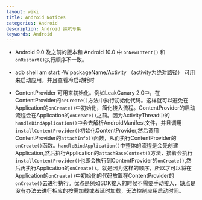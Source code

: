 ```yaml
---
layout: wiki
title: Android Notices
categories: Android
description: Android 踩坑专集
keywords: Android
---
```


* Android 9.0 及之前的版本和 Android 10.0 中 `onNewIntent()` 和 `onRestart()`执行顺序不一致。  

* adb shell am start -W packageName/Activity （activity为绝对路径）  可用来启动应用，并且查看冷启动耗时

* ContentProvider 可用来初始化。例如LeakCanary 2.0中，在ContentProvider的`onCreate()`方法中执行初始化代码。这样就可以避免在Application的`onCreate()`中初始化，简化接入流程。ContentProvider的启动流程会在Application的`onCreate()`之前。因为ActivityThread中的`handleBindApplication()`中会去解析AndroidManifest文件，并且调用`installContentProvider()`初始化ContentProvider,然后调用ContentProvider的`attachInfo()`函数，从而执行ContentProvider的`onCreate()`函数。`handleBindApplication()`中整体的流程是会先创建Application,然后执行Application的`attachBaseContext()`方法，接着会执行`installContentProvider()`也即会执行到ContentProvider的`onCreate()`,然后再执行Application的`onCreate()`。就是因为这样的顺序，所以才可以将在Application的`onCreate()`中初始化的代码放置在ContentProvider的`onCreate()`去进行执行。优点是例如SDK接入的时候不需要手动接入，缺点是没有办法去进行相应的按需加载或者延时加载，无法控制应用启动时间。